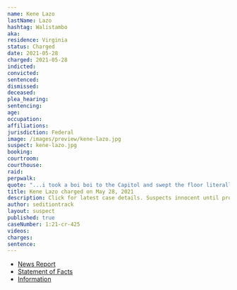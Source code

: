 ```yaml
---
name: Kene Lazo
lastName: Lazo
hashtag: Walistambo
aka:
residence: Virginia
status: Charged
date: 2021-05-28
charged: 2021-05-28
indicted:
convicted:
sentenced:
dismissed:
deceased:
plea_hearing:
sentencing:
age:
occupation:
affiliations:
jurisdiction: Federal
image: /images/preview/kene-lazo.jpg
suspect: kene-lazo.jpg
booking:
courtroom:
courthouse:
raid:
perpwalk:
quote: "...i took a boi boi to the Capitol and swept the floor literally..."
title: Kene Lazo charged on May 28, 2021
description: Click for latest case details. Suspects innocent until proven guilty.
author: seditiontrack
layout: suspect
published: true
caseNumber: 1:21-cr-425
videos:
charges:
sentence:
---
```


- [News Report](https://news.abs-cbn.com/news/05/29/21/walis-tambo-man-arrested-virginia-capitol-riot)
- [Statement of Facts](https://www.justice.gov/usao-dc/case-multi-defendant/file/1399516/download)
- [Information](https://www.justice.gov/usao-dc/case-multi-defendant/file/1410491/download)
